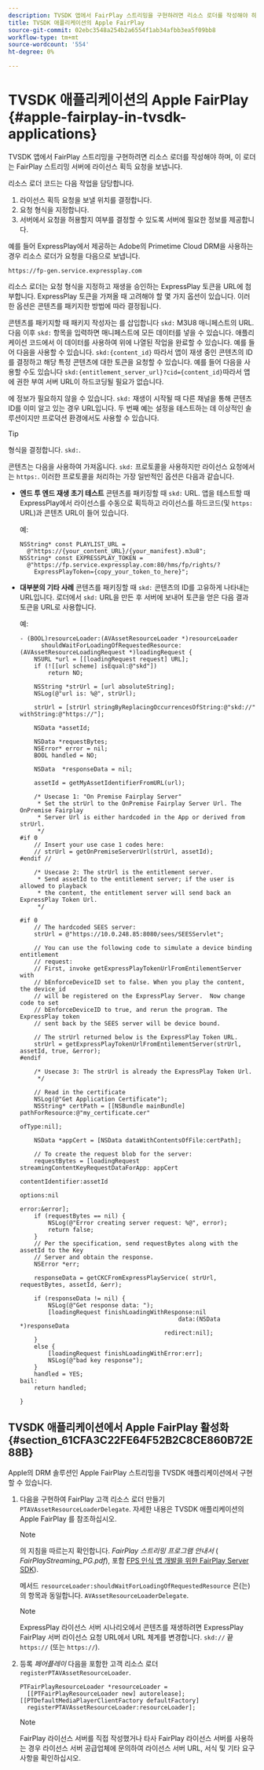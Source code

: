 ```yaml
---
description: TVSDK 앱에서 FairPlay 스트리밍을 구현하려면 리소스 로더를 작성해야 하며, 이 로더는 FairPlay 스트리밍 서버에 라이선스 획득 요청을 보냅니다.
title: TVSDK 애플리케이션의 Apple FairPlay
source-git-commit: 02ebc3548a254b2a6554f1ab34afbb3ea5f09bb8
workflow-type: tm+mt
source-wordcount: '554'
ht-degree: 0%

---
```


# TVSDK 애플리케이션의 Apple FairPlay {#apple-fairplay-in-tvsdk-applications}

TVSDK 앱에서 FairPlay 스트리밍을 구현하려면 리소스 로더를 작성해야 하며, 이 로더는 FairPlay 스트리밍 서버에 라이선스 획득 요청을 보냅니다.

리소스 로더 코드는 다음 작업을 담당합니다.

1. 라이선스 획득 요청을 보낼 위치를 결정합니다.
1. 요청 형식을 지정합니다.
1. 서버에서 요청을 허용할지 여부를 결정할 수 있도록 서버에 필요한 정보를 제공합니다.

예를 들어 ExpressPlay에서 제공하는 Adobe의 Primetime Cloud DRM을 사용하는 경우 리소스 로더가 요청을 다음으로 보냅니다.

```
https://fp-gen.service.expressplay.com
```

리소스 로더는 요청 형식을 지정하고 재생을 승인하는 ExpressPlay 토큰을 URL에 첨부합니다. ExpressPlay 토큰을 가져올 때 고려해야 할 몇 가지 옵션이 있습니다. 이러한 옵션은 콘텐츠를 패키지한 방법에 따라 결정됩니다.

콘텐츠를 패키지할 때 패키지 작성자는 를 삽입합니다 `skd:` M3U8 매니페스트의 URL. 다음 이후 `skd:` 항목을 입력하면 매니페스트에 모든 데이터를 넣을 수 있습니다. 애플리케이션 코드에서 이 데이터를 사용하여 위에 나열된 작업을 완료할 수 있습니다. 예를 들어 다음을 사용할 수 있습니다. `skd:{content_id}` 따라서 앱이 재생 중인 콘텐츠의 ID를 결정하고 해당 특정 콘텐츠에 대한 토큰을 요청할 수 있습니다. 예를 들어 다음을 사용할 수도 있습니다 `skd:{entitlement_server_url}?cid={content_id}`따라서 앱에 권한 부여 서버 URL이 하드코딩될 필요가 없습니다.

에 정보가 필요하지 않을 수 있습니다. `skd:` 재생이 시작될 때 다른 채널을 통해 콘텐츠 ID를 이미 알고 있는 경우 URL입니다. 두 번째 예는 설정을 테스트하는 데 이상적인 솔루션이지만 프로덕션 환경에서도 사용할 수 있습니다.

>[!TIP]
>
>형식을 결정합니다. `skd:`.

콘텐츠는 다음을 사용하여 가져옵니다. `skd:` 프로토콜을 사용하지만 라이선스 요청에서는 `https:`. 이러한 프로토콜을 처리하는 가장 일반적인 옵션은 다음과 같습니다.

* **엔드 투 엔드 재생 초기 테스트** 콘텐츠를 패키징할 때 `skd:` URL. 앱을 테스트할 때 ExpressPlay에서 라이선스를 수동으로 획득하고 라이선스를 하드코드(및 `https:` URL)과 콘텐츠 URL이 들어 있습니다.

  예:

  ```
  NSString* const PLAYLIST_URL =  
    @"https://{your_content_URL}/{your_manifest}.m3u8"; 
  NSString* const EXPRESSPLAY_TOKEN =  
    @"https://fp.service.expressplay.com:80/hms/fp/rights/? 
      ExpressPlayToken={copy_your_token_to_here}";
  ```

* **대부분의 기타 사례** 콘텐츠를 패키징할 때 `skd:` 콘텐츠의 ID를 고유하게 나타내는 URL입니다. 로더에서 `skd:` URL을 만든 후 서버에 보내어 토큰을 얻은 다음 결과 토큰을 URL로 사용합니다.

  예:

  ```
  - (BOOL)resourceLoader:(AVAssetResourceLoader *)resourceLoader  
        shouldWaitForLoadingOfRequestedResource:(AVAssetResourceLoadingRequest *)loadingRequest { 
      NSURL *url = [[loadingRequest request] URL]; 
      if (![[url scheme] isEqual:@"skd"]) 
          return NO; 
  
      NSString *strUrl = [url absoluteString]; 
      NSLog(@"url is: %@", strUrl); 
  
      strUrl = [strUrl stringByReplacingOccurrencesOfString:@"skd://" withString:@"https://"]; 
  
      NSData *assetId; 
  
      NSData *requestBytes; 
      NSError* error = nil; 
      BOOL handled = NO; 
  
      NSData  *responseData = nil; 
  
      assetId = getMyAssetIdentifierFromURL(url); 
  
      /* Usecase 1: "On Premise Fairplay Server" 
       * Set the strUrl to the OnPremise Fairplay Server Url. The OnPremise Fairplay  
       * Server Url is either hardcoded in the App or derived from strUrl. 
       */ 
  #if 0  
      // Insert your use case 1 codes here: 
      // strUrl = getOnPremiseServerUrl(strUrl, assetId); 
  #endif // 
  
      /* Usecase 2: The strUrl is the entitlement server. 
       * Send assetId to the entitlement server; if the user is allowed to playback  
       * the content, the entitlement server will send back an ExpressPlay Token Url. 
       */ 
  
  #if 0 
      // The hardcoded SEES server: 
      strUrl = @"https://10.0.248.85:8080/sees/SEESServlet"; 
  
      // You can use the following code to simulate a device binding entitlement  
      // request:  
      // First, invoke getExpressPlayTokenUrlFromEntilementServer with  
      // bEnforceDeviceID set to false. When you play the content, the device_id  
      // will be registered on the ExpressPlay Server.  Now change code to set  
      // bEnforceDeviceID to true, and rerun the program. The ExpressPlay token  
      // sent back by the SEES server will be device bound. 
  
      // The strUrl returned below is the ExpressPlay Token URL. 
      strUrl = getExpressPlayTokenUrlFromEntilementServer(strUrl, assetId, true, &error); 
  #endif 
  
      /* Usecase 3: The strUrl is already the ExpressPlay Token Url. 
       */ 
  
      // Read in the certificate 
      NSLog(@"Get Application Certificate"); 
      NSString* certPath = [[NSBundle mainBundle] pathForResource:@"my_certificate.cer"  
                                                           ofType:nil]; 
  
      NSData *appCert = [NSData dataWithContentsOfFile:certPath]; 
  
      // To create the request blob for the server: 
      requestBytes = [loadingRequest streamingContentKeyRequestDataForApp: appCert 
                                                        contentIdentifier:assetId  
                                                                  options:nil  
                                                                    error:&error]; 
      if (requestBytes == nil) { 
          NSLog(@"Error creating server request: %@", error); 
          return false; 
      } 
      // Per the specification, send requestBytes along with the assetId to the Key 
      // Server and obtain the response. 
      NSError *err; 
  
      responseData = getCKCFromExpressPlayService( strUrl, requestBytes, assetId, &err); 
  
      if (responseData != nil) { 
          NSLog(@"Get response data: "); 
          [loadingRequest finishLoadingWithResponse:nil  
                                               data:(NSData *)responseData 
                                           redirect:nil]; 
      } 
      else { 
          [loadingRequest finishLoadingWithError:err]; 
          NSLog(@"bad key response"); 
      } 
      handled = YES; 
  bail: 
      return handled; 
  
  }
  ```

## TVSDK 애플리케이션에서 Apple FairPlay 활성화 {#section_61CFA3C22FE64F52B2C8CE860B72E88B}

Apple의 DRM 솔루션인 Apple FairPlay 스트리밍을 TVSDK 애플리케이션에서 구현할 수 있습니다.

1. 다음을 구현하여 FairPlay 고객 리소스 로더 만들기 `PTAVAssetResourceLoaderDelegate`. 자세한 내용은 TVSDK 애플리케이션의 Apple FairPlay 를 참조하십시오.

   >[!NOTE]
   >
   >의 지침을 따르는지 확인합니다. *FairPlay 스트리밍 프로그램 안내서* ( *FairPlayStreaming_PG.pdf*), 포함 [FPS 인식 앱 개발을 위한 FairPlay Server SDK](https://developer.apple.com/services-account/download?path=/Developer_Tools/FairPlay_Streaming_SDK/FairPlay_Streaming_Server_SDK.zip)).

   메서드 `resourceLoader:shouldWaitForLoadingOfRequestedResource` 은(는) 의 항목과 동일합니다. `AVAssetResourceLoaderDelegate`.

   >[!NOTE]
   >
   >ExpressPlay 라이선스 서버 시나리오에서 콘텐츠를 재생하려면 ExpressPlay FairPlay 서버 라이선스 요청 URL에서 URL 체계를 변경합니다. `skd://` 끝 `https://` (또는 `https://`).

1. 등록 *페어플레이* 다음을 포함한 고객 리소스 로더 `registerPTAVAssetResourceLoader`.

   ```
   PTFairPlayResourceLoader *resourceLoader =  
     [[PTFairPlayResourceLoader new] autorelease];  
   [[PTDefaultMediaPlayerClientFactory defaultFactory]  
     registerPTAVAssetResourceLoader:resourceLoader];
   ```

   >[!NOTE]
   >
   >FairPlay 라이선스 서버를 직접 작성했거나 타사 FairPlay 라이선스 서버를 사용하는 경우 라이선스 서버 공급업체에 문의하여 라이선스 서버 URL, 서식 및 기타 요구 사항을 확인하십시오.
